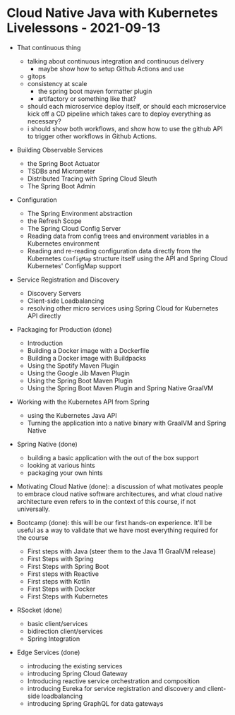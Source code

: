 # Cloud Native Java with Kubernetes Livelessons  - 2021-09-13 





* That continuous thing 
	* talking about continuous integration and continuous delivery 
		* maybe show how to setup Github Actions and use 
	* gitops 
	* consistency at scale 
		* the spring boot maven formatter plugin
		* artifactory or something like that?
	* should each microservice deploy itself, or should each microservice kick off a CD pipeline which takes care to deploy everything as necessary? 
	* i should show both workflows, and show how to use the github API to trigger other workflows in Github Actions. 

* Building Observable Services 
	* the Spring Boot Actuator 
	* TSDBs and Micrometer
	* Distributed Tracing with Spring Cloud Sleuth 
	* The Spring Boot Admin 

* Configuration 
	* The Spring Environment abstraction 
	* the Refresh Scope
	* The Spring Cloud Config Server
	* Reading data from config trees and environment variables in a Kubernetes environment 
	* Reading and re-reading configuration data directly from the Kubernetes `ConfigMap` structure itself using the API and Spring Cloud Kubernetes' ConfigMap support

* Service Registration and Discovery 
	* Discovery Servers 
	* Client-side Loadbalancing 
	* resolving other micro services using Spring Cloud for Kubernetes API directly

* Packaging for Production (done)
	* Introduction 
	* Building a Docker image with a Dockerfile 
	* Building a Docker image with Buildpacks 
	* Using the Spotify Maven Plugin
	* Using the Google Jib Maven Plugin
	* Using the Spring Boot Maven Plugin
	* Using the Spring Boot Maven Plugin and Spring Native GraalVM 



* Working with the Kubernetes API from Spring 
	* using the Kubernetes Java API 
	* Turning the application into a native binary with GraalVM and Spring Native 

* Spring Native (done)
	* building a basic application with the out of the box support
	* looking at various hints 
	* packaging your own hints 


* Motivating Cloud Native (done): a discussion of what motivates people to embrace cloud native software architectures, and what cloud native architecture even refers to in the context of this course, if not universally. 

* Bootcamp (done): this will be our first hands-on experience. It'll be useful as a way to validate that we have most everything required for the course
	* First steps with Java (steer them to the Java 11 GraalVM release)
	* First Steps with Spring 
	* First Steps with Spring Boot
	* First steps with Reactive
	* First steps with Kotlin 
	* First Steps with Docker 
	* First Steps with Kubernetes 

* RSocket (done)
	* basic client/services
	* bidirection client/services 
	* Spring Integration 

* Edge Services  (done)
	* introducing the existing services 
	* introducing Spring Cloud Gateway
	* Introducing reactive service orchestration and composition
	* introducing Eureka for service registration and discovery and client-side loadbalancing
	* introducing Spring GraphQL for data gateways
